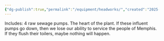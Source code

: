 ```yaml
---
{"dg-publish":true,"permalink":"/equipment/headworks/","created":"2025-01-10T15:38:31.007-06:00"}
---
```


Includes:
4 raw sewage pumps. The heart of the plant.
If these influent pumps go down, then we lose our ability to service the people of Memphis. If they flush their toilers, maybe nothing will happen. 